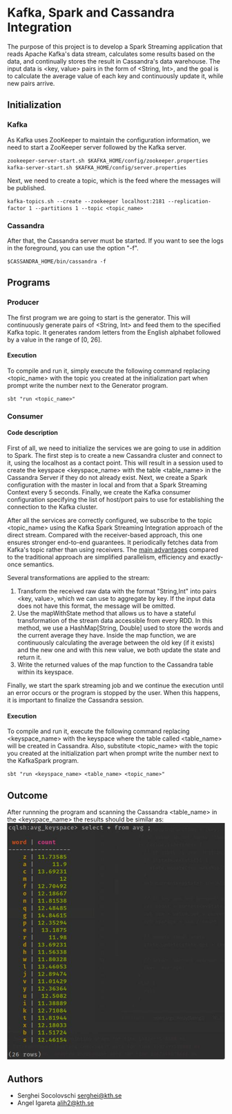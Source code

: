 # Kafka, Spark and Cassandra Integration
The purpose of this project is to develop a Spark Streaming application that reads Apache Kafka's data stream, calculates some results based on the data, and continually stores the result in Cassandra's data warehouse. The input data is <key, value> pairs in the form of <String, Int>, and the goal is to calculate the average value of each key and continuously update it, while new pairs arrive.

## Initialization
### Kafka
As Kafka uses ZooKeeper to maintain the configuration information, we need to start a ZooKeeper server followed by the Kafka server.
```
zookeeper-server-start.sh $KAFKA_HOME/config/zookeeper.properties
kafka-server-start.sh $KAFKA_HOME/config/server.properties
```

Next, we need to create a topic, which is the feed where the messages will be published.
```
kafka-topics.sh --create --zookeeper localhost:2181 --replication-factor 1 --partitions 1 --topic <topic_name>
```
### Cassandra
After that, the Cassandra server must be started. If you want to see the logs in the foreground, you can use the option "-f".
```
$CASSANDRA_HOME/bin/cassandra -f
```
## Programs
### Producer
The first program we are going to start is the generator. This will continuously generate pairs of <String, Int> and feed them to the specified Kafka topic. It generates random letters from the English alphabet followed by a value in the range of [0, 26].

#### Execution
To compile and run it, simply execute the following command replacing <topic_name> with the topic you created at the initialization part when prompt write the number next to the Generator program.
```
sbt "run <topic_name>"
```
### Consumer
#### Code description
First of all, we need to initialize the services we are going to use in addition to Spark. The first step is to create a new Cassandra cluster and connect to it, using the localhost as a contact point. This will result in a session used to create the keyspace <keyspace_name> with the table <table_name> in the Cassandra Server if they do not already exist. Next, we create a Spark configuration with the master in local and from that a Spark Streaming Context every 5 seconds. Finally, we create the Kafka consumer configuration specifying the list of host/port pairs to use for establishing the connection to the Kafka cluster.

After all the services are correctly configured, we subscribe to the topic <topic_name> using the Kafka Spark Streaming Integration approach of the direct stream. Compared with the receiver-based approach, this one ensures stronger end-to-end guarantees. It periodically fetches data from Kafka's topic rather than using receivers. The [main advantages](https://medium.com/@rinu.gour123/apache-kafka-spark-streaming-integration-af7bd87887fb) compared to the traditional approach are simplified parallelism, efficiency and exactly-once semantics.

Several transformations are applied to the stream:
1. Transform the received raw data with the format "String,Int" into pairs <key, value>, which we can use to aggregate by key. If the input data does not have this format, the message will be omitted.
2. Use the mapWithState method that allows us to have a stateful transformation of the stream data accessible from every RDD. In this method, we use a HashMap[String, Double] used to store the words and the current average they have. Inside the map function, we are continuously calculating the average between the old key (if it exists) and the new one and with this new value, we both update the state and return it.
3. Write the returned values of the map function to the Cassandra table within its keyspace.

Finally, we start the spark streaming job and we continue the execution until an error occurs or the program is stopped by the user. When this happens, it is important to finalize the Cassandra session.

#### Execution
To compile and run it, execute the following command replacing <keyspace_name> with the keyspace where the table called <table_name> will be created in Cassandra. Also, substitute <topic_name> with the topic you created at the initialization part when prompt write the number next to the KafkaSpark program.
```
sbt "run <keyspace_name> <table_name> <topic_name>"
```

## Outcome
After runnning the program and scanning the Cassandra <table_name> in the <keyspace_name> the results should be similar as:
![Results](output.jpeg)

## Authors
- Serghei Socolovschi [serghei@kth.se](mailto:serghei@kth.se)
- Angel Igareta [alih2@kth.se](mailto:alih2@kth.se)
